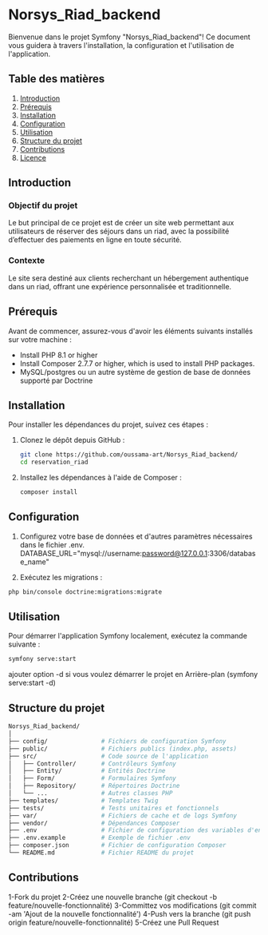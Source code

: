 # Norsys_Riad_backend

Bienvenue dans le projet Symfony "Norsys_Riad_backend"! Ce document vous guidera à travers l'installation, la configuration et l'utilisation de l'application.

## Table des matières

1. [Introduction](#introduction)
2. [Prérequis](#prérequis)
3. [Installation](#installation)
4. [Configuration](#configuration)
5. [Utilisation](#utilisation)
6. [Structure du projet](#structure-du-projet)
7. [Contributions](#contributions)
8. [Licence](#licence)

## Introduction
### Objectif du projet

Le but principal de ce projet est de créer un site web permettant aux utilisateurs de réserver des séjours dans un riad, avec la possibilité d’effectuer des paiements en ligne en toute sécurité.
### Contexte
Le site sera destiné aux clients recherchant un hébergement authentique dans un riad, offrant une expérience personnalisée et traditionnelle.

## Prérequis

Avant de commencer, assurez-vous d'avoir les éléments suivants installés sur votre machine :

- Install PHP 8.1 or higher
- Install Composer 2.7.7 or higher, which is used to install PHP packages.
- MySQL/postgres ou un autre système de gestion de base de données supporté par Doctrine

## Installation

Pour installer les dépendances du projet, suivez ces étapes :

1. Clonez le dépôt depuis GitHub :

   ```bash
   git clone https://github.com/oussama-art/Norsys_Riad_backend/
   cd reservation_riad

2. Installez les dépendances à l'aide de Composer :

   ```bash
   composer install
## Configuration
1. Configurez votre base de données et d'autres paramètres nécessaires dans le fichier .env.
DATABASE_URL="mysql://username:password@127.0.0.1:3306/database_name"

2.  Exécutez les migrations :
```bash
php bin/console doctrine:migrations:migrate
```

## Utilisation
Pour démarrer l'application Symfony localement, exécutez la commande suivante :
```bash
symfony serve:start
```
ajouter option -d si vous voulez démarrer le projet en Arrière-plan (symfony serve:start -d)

## Structure du projet
```bash
Norsys_Riad_backend/
│
├── config/               # Fichiers de configuration Symfony
├── public/               # Fichiers publics (index.php, assets)
├── src/                  # Code source de l'application
│   ├── Controller/       # Contrôleurs Symfony
│   ├── Entity/           # Entités Doctrine
│   ├── Form/             # Formulaires Symfony
│   ├── Repository/       # Répertoires Doctrine
│   └── ...               # Autres classes PHP
├── templates/            # Templates Twig
├── tests/                # Tests unitaires et fonctionnels
├── var/                  # Fichiers de cache et de logs Symfony
├── vendor/               # Dépendances Composer
├── .env                  # Fichier de configuration des variables d'environnement
├── .env.example          # Exemple de fichier .env
├── composer.json         # Fichier de configuration Composer
└── README.md             # Fichier README du projet
```
## Contributions
1-Fork du projet
2-Créez une nouvelle branche (git checkout -b feature/nouvelle-fonctionnalité)
3-Committez vos modifications (git commit -am 'Ajout de la nouvelle fonctionnalité')
4-Push vers la branche (git push origin feature/nouvelle-fonctionnalité)
5-Créez une Pull Request



   
